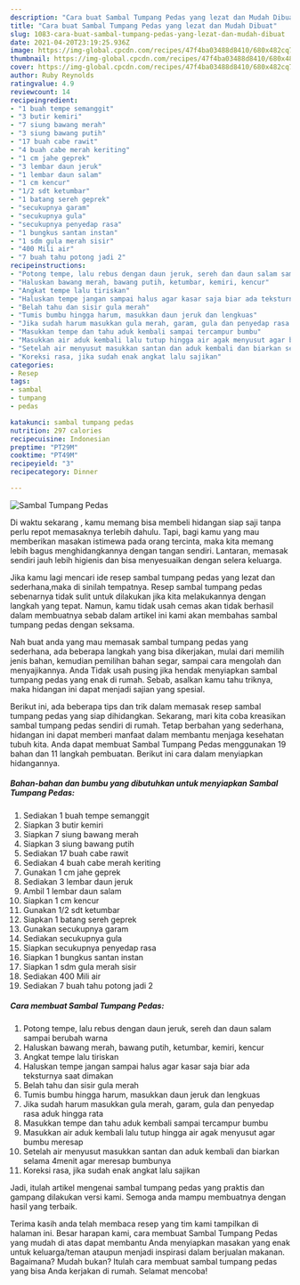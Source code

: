 ```yaml
---
description: "Cara buat Sambal Tumpang Pedas yang lezat dan Mudah Dibuat"
title: "Cara buat Sambal Tumpang Pedas yang lezat dan Mudah Dibuat"
slug: 1083-cara-buat-sambal-tumpang-pedas-yang-lezat-dan-mudah-dibuat
date: 2021-04-20T23:19:25.936Z
image: https://img-global.cpcdn.com/recipes/47f4ba03488d8410/680x482cq70/sambal-tumpang-pedas-foto-resep-utama.jpg
thumbnail: https://img-global.cpcdn.com/recipes/47f4ba03488d8410/680x482cq70/sambal-tumpang-pedas-foto-resep-utama.jpg
cover: https://img-global.cpcdn.com/recipes/47f4ba03488d8410/680x482cq70/sambal-tumpang-pedas-foto-resep-utama.jpg
author: Ruby Reynolds
ratingvalue: 4.9
reviewcount: 14
recipeingredient:
- "1 buah tempe semanggit"
- "3 butir kemiri"
- "7 siung bawang merah"
- "3 siung bawang putih"
- "17 buah cabe rawit"
- "4 buah cabe merah keriting"
- "1 cm jahe geprek"
- "3 lembar daun jeruk"
- "1 lembar daun salam"
- "1 cm kencur"
- "1/2 sdt ketumbar"
- "1 batang sereh geprek"
- "secukupnya garam"
- "secukupnya gula"
- "secukupnya penyedap rasa"
- "1 bungkus santan instan"
- "1 sdm gula merah sisir"
- "400 Mili air"
- "7 buah tahu potong jadi 2"
recipeinstructions:
- "Potong tempe, lalu rebus dengan daun jeruk, sereh dan daun salam sampai berubah warna"
- "Haluskan bawang merah, bawang putih, ketumbar, kemiri, kencur"
- "Angkat tempe lalu tiriskan"
- "Haluskan tempe jangan sampai halus agar kasar saja biar ada teksturnya saat dimakan"
- "Belah tahu dan sisir gula merah"
- "Tumis bumbu hingga harum, masukkan daun jeruk dan lengkuas"
- "Jika sudah harum masukkan gula merah, garam, gula dan penyedap rasa aduk hingga rata"
- "Masukkan tempe dan tahu aduk kembali sampai tercampur bumbu"
- "Masukkan air aduk kembali lalu tutup hingga air agak menyusut agar bumbu meresap"
- "Setelah air menyusut masukkan santan dan aduk kembali dan biarkan selama 4menit agar meresap bumbunya"
- "Koreksi rasa, jika sudah enak angkat lalu sajikan"
categories:
- Resep
tags:
- sambal
- tumpang
- pedas

katakunci: sambal tumpang pedas 
nutrition: 297 calories
recipecuisine: Indonesian
preptime: "PT29M"
cooktime: "PT49M"
recipeyield: "3"
recipecategory: Dinner

---
```



![Sambal Tumpang Pedas](https://img-global.cpcdn.com/recipes/47f4ba03488d8410/680x482cq70/sambal-tumpang-pedas-foto-resep-utama.jpg)

Di waktu  sekarang , kamu memang bisa membeli hidangan siap saji tanpa perlu repot memasaknya terlebih dahulu. Tapi, bagi kamu yang mau memberikan masakan istimewa pada orang tercinta, maka kita memang lebih bagus menghidangkannya dengan tangan sendiri. Lantaran, memasak sendiri jauh lebih higienis dan bisa menyesuaikan dengan selera keluarga.

Jika kamu lagi mencari ide resep sambal tumpang pedas yang lezat dan sederhana,maka di sinilah tempatnya. Resep sambal tumpang pedas  sebenarnya tidak sulit untuk dilakukan jika kita melakukannya dengan langkah yang tepat. Namun, kamu tidak usah cemas akan tidak berhasil dalam membuatnya 
sebab dalam artikel ini kami akan membahas sambal tumpang pedas dengan seksama.  



Nah buat anda yang mau memasak sambal tumpang pedas yang sederhana, ada beberapa langkah yang bisa dikerjakan, mulai dari memilih jenis bahan, kemudian pemilihan bahan segar, sampai cara mengolah dan menyajikannya. Anda Tidak usah pusing jika hendak menyiapkan sambal tumpang pedas yang enak di rumah. Sebab, asalkan kamu  tahu triknya, maka hidangan ini dapat menjadi sajian yang spesial.

Berikut ini, ada beberapa tips dan trik dalam memasak resep sambal tumpang pedas yang siap dihidangkan. Sekarang, mari kita coba kreasikan sambal tumpang pedas sendiri di rumah. Tetap berbahan yang sederhana, hidangan ini dapat memberi manfaat dalam membantu menjaga kesehatan tubuh kita. Anda dapat membuat Sambal Tumpang Pedas menggunakan 19 bahan dan 11 langkah pembuatan. Berikut ini cara dalam menyiapkan hidangannya.

<!--inarticleads1-->

##### Bahan-bahan dan bumbu yang dibutuhkan untuk menyiapkan Sambal Tumpang Pedas:

1. Sediakan 1 buah tempe semanggit
1. Siapkan 3 butir kemiri
1. Siapkan 7 siung bawang merah
1. Siapkan 3 siung bawang putih
1. Sediakan 17 buah cabe rawit
1. Sediakan 4 buah cabe merah keriting
1. Gunakan 1 cm jahe geprek
1. Sediakan 3 lembar daun jeruk
1. Ambil 1 lembar daun salam
1. Siapkan 1 cm kencur
1. Gunakan 1/2 sdt ketumbar
1. Siapkan 1 batang sereh geprek
1. Gunakan secukupnya garam
1. Sediakan secukupnya gula
1. Siapkan secukupnya penyedap rasa
1. Siapkan 1 bungkus santan instan
1. Siapkan 1 sdm gula merah sisir
1. Sediakan 400 Mili air
1. Sediakan 7 buah tahu potong jadi 2




<!--inarticleads2-->

##### Cara membuat Sambal Tumpang Pedas:

1. Potong tempe, lalu rebus dengan daun jeruk, sereh dan daun salam sampai berubah warna
1. Haluskan bawang merah, bawang putih, ketumbar, kemiri, kencur
1. Angkat tempe lalu tiriskan
1. Haluskan tempe jangan sampai halus agar kasar saja biar ada teksturnya saat dimakan
1. Belah tahu dan sisir gula merah
1. Tumis bumbu hingga harum, masukkan daun jeruk dan lengkuas
1. Jika sudah harum masukkan gula merah, garam, gula dan penyedap rasa aduk hingga rata
1. Masukkan tempe dan tahu aduk kembali sampai tercampur bumbu
1. Masukkan air aduk kembali lalu tutup hingga air agak menyusut agar bumbu meresap
1. Setelah air menyusut masukkan santan dan aduk kembali dan biarkan selama 4menit agar meresap bumbunya
1. Koreksi rasa, jika sudah enak angkat lalu sajikan




Jadi, itulah artikel mengenai  sambal tumpang pedas  yang praktis dan gampang dilakukan versi kami. Semoga anda mampu membuatnya dengan hasil yang terbaik. 

Terima kasih anda telah membaca resep yang tim kami tampilkan di halaman ini. Besar harapan kami, cara membuat  Sambal Tumpang Pedas yang mudah di atas dapat membantu Anda menyiapkan masakan yang enak untuk keluarga/teman ataupun menjadi inspirasi dalam berjualan makanan. Bagaimana? Mudah bukan? Itulah cara membuat sambal tumpang pedas yang bisa Anda kerjakan di rumah. Selamat mencoba!

